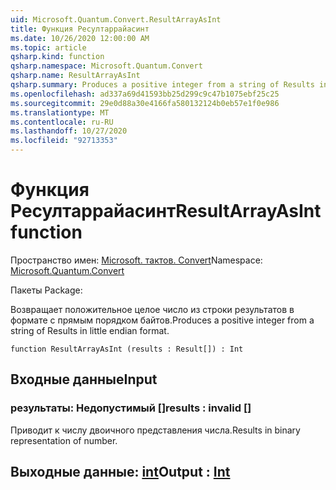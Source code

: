 ```yaml
---
uid: Microsoft.Quantum.Convert.ResultArrayAsInt
title: Функция Ресултаррайасинт
ms.date: 10/26/2020 12:00:00 AM
ms.topic: article
qsharp.kind: function
qsharp.namespace: Microsoft.Quantum.Convert
qsharp.name: ResultArrayAsInt
qsharp.summary: Produces a positive integer from a string of Results in little endian format.
ms.openlocfilehash: ad337a69d41593bb25d299c9c47b1075ebf25c25
ms.sourcegitcommit: 29e0d88a30e4166fa580132124b0eb57e1f0e986
ms.translationtype: MT
ms.contentlocale: ru-RU
ms.lasthandoff: 10/27/2020
ms.locfileid: "92713353"
---
```

# <a name="resultarrayasint-function"></a><span data-ttu-id="7d85c-102">Функция Ресултаррайасинт</span><span class="sxs-lookup"><span data-stu-id="7d85c-102">ResultArrayAsInt function</span></span>

<span data-ttu-id="7d85c-103">Пространство имен: [Microsoft. тактов. Convert](xref:Microsoft.Quantum.Convert)</span><span class="sxs-lookup"><span data-stu-id="7d85c-103">Namespace: [Microsoft.Quantum.Convert](xref:Microsoft.Quantum.Convert)</span></span>

<span data-ttu-id="7d85c-104">Пакеты [](https://nuget.org/packages/)</span><span class="sxs-lookup"><span data-stu-id="7d85c-104">Package: [](https://nuget.org/packages/)</span></span>


<span data-ttu-id="7d85c-105">Возвращает положительное целое число из строки результатов в формате с прямым порядком байтов.</span><span class="sxs-lookup"><span data-stu-id="7d85c-105">Produces a positive integer from a string of Results in little endian format.</span></span>

```qsharp
function ResultArrayAsInt (results : Result[]) : Int
```


## <a name="input"></a><span data-ttu-id="7d85c-106">Входные данные</span><span class="sxs-lookup"><span data-stu-id="7d85c-106">Input</span></span>

### <a name="results--__invalidresult__"></a><span data-ttu-id="7d85c-107">результаты: __Недопустимый <Result>__ []</span><span class="sxs-lookup"><span data-stu-id="7d85c-107">results : __invalid<Result>__ []</span></span>

<span data-ttu-id="7d85c-108">Приводит к числу двоичного представления числа.</span><span class="sxs-lookup"><span data-stu-id="7d85c-108">Results in binary representation of number.</span></span>



## <a name="output--int"></a><span data-ttu-id="7d85c-109">Выходные данные: [int](xref:microsoft.quantum.lang-ref.int)</span><span class="sxs-lookup"><span data-stu-id="7d85c-109">Output : [Int](xref:microsoft.quantum.lang-ref.int)</span></span>

